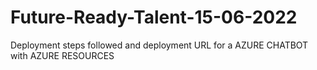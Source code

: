 # Future-Ready-Talent-15-06-2022
Deployment steps followed and deployment URL for a AZURE CHATBOT with AZURE RESOURCES
